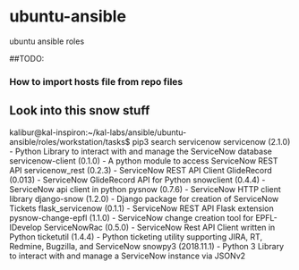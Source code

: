# ubuntu-ansible
ubuntu ansible roles



##TODO:
### How to import hosts file from repo files


## Look into this snow stuff
kalibur@kal-inspiron:~/kal-labs/ansible/ubuntu-ansible/roles/workstation/tasks$ pip3 search servicenow
servicenow (2.1.0)          - Python Library to interact with and manage the ServiceNow database
servicenow-client (0.1.0)   - A python module to access ServiceNow REST API
servicenow_rest (0.2.3)     - ServiceNow REST API Client
GlideRecord (0.013)         - ServiceNow GlideRecord API for Python
snowclient (0.4.4)          - ServiceNow api client in python
pysnow (0.7.6)              - ServiceNow HTTP client library
django-snow (1.2.0)         - Django package for creation of ServiceNow Tickets
flask_servicenow (0.1.1)    - ServiceNow REST API Flask extension
pysnow-change-epfl (1.1.0)  - ServiceNow change creation tool for EPFL-IDevelop
ServiceNowRac (0.5.0)       - ServiceNow Rest API Client written in Python
ticketutil (1.4.4)          - Python ticketing utility supporting JIRA, RT, Redmine, Bugzilla, and
                              ServiceNow
snowpy3 (2018.11.1)         - Python 3 Library to interact with and manage a ServiceNow instance via
                              JSONv2


